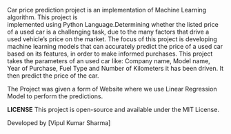 Car price prediction project is an implementation of Machine Learning algorithm. This project is                
implemented using Python Language.Determining whether the listed price of a used car is a challenging task, due to the many factors that 
drive a used vehicle’s price on the market. The focus of this project is developing machine learning 
models that can accurately predict the price of a used car based on its features, in order to make 
informed purchases. This project takes the parameters of an used car like: Company name, Model 
name, Year of Purchase, Fuel Type and Number of Kilometers it has been driven. It then predict the 
price of the car. 
 
The Project was given a form of Website where we use Linear Regression Model to perform the 
predictions.

**LICENSE**
This project is open-source and available under the MIT License.

Developed by [Vipul Kumar Sharma]
